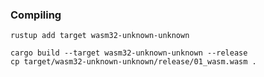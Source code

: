 ### Compiling

```
rustup add target wasm32-unknown-unknown
```

```
cargo build --target wasm32-unknown-unknown --release
cp target/wasm32-unknown-unknown/release/01_wasm.wasm .
```
